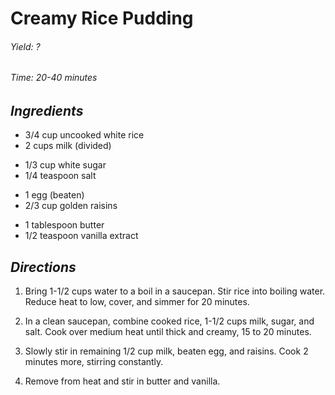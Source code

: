 # Creamy Rice Pudding

######  Yield: ?
######  Time:  20-40 minutes

##  *Ingredients*
- 3/4 cup uncooked white rice
- 2 cups milk (divided)
<!--  -->
- 1/3 cup white sugar
- 1/4 teaspoon salt
<!--  -->
- 1 egg (beaten)
- 2/3 cup golden raisins
<!--  -->
- 1 tablespoon butter
- 1/2 teaspoon vanilla extract

##  *Directions*
1. Bring 1-1/2 cups water to a boil in a saucepan. Stir rice into boiling water. Reduce heat to low, cover, and simmer for 20 minutes.

2. In a clean saucepan, combine cooked rice, 1-1/2 cups milk, sugar, and salt. Cook over medium heat until thick and creamy, 15 to 20 minutes.

3. Slowly stir in remaining 1/2 cup milk, beaten egg, and raisins.  Cook 2 minutes more, stirring constantly.

4. Remove from heat and stir in butter and vanilla.